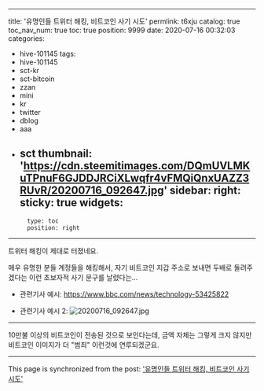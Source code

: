 
---
title: '유명인들 트위터 해킹, 비트코인 사기 시도'
permlink: t6xju
catalog: true
toc_nav_num: true
toc: true
position: 9999
date: 2020-07-16 00:32:03
categories:
- hive-101145
tags:
- hive-101145
- sct-kr
- sct-bitcoin
- zzan
- mini
- kr
- twitter
- dblog
- aaa
- sct
thumbnail: 'https://cdn.steemitimages.com/DQmUVLMKuTPnuF6GJDDJRCiXLwqfr4vFMQiQnxUAZZ3RUvR/20200716_092647.jpg'
sidebar:
    right:
        sticky: true
widgets:
    -
        type: toc
        position: right
---


트위터 해킹이 제대로 터졌네요.

매우 유명한 분들 계정들을 해킹해서, 자기 비트코인 지갑 주소로 보내면 두배로 돌려주겠다는 이런 초보자적 사기 문구를 날렸다는...

* 관련기사 예시: https://www.bbc.com/news/technology-53425822

* 관련기사 예시 2:
![20200716_092647.jpg](https://cdn.steemitimages.com/DQmUVLMKuTPnuF6GJDDJRCiXLwqfr4vFMQiQnxUAZZ3RUvR/20200716_092647.jpg)

---

10만불 이상의 비트코인이 전송된 것으로 보인다는데, 금액 자체는 그렇게 크지 않지만 비트코인 이미지가 더 "범죄" 이런것에 연루되겠군요.

- - -

This page is synchronized from the post: ['유명인들 트위터 해킹, 비트코인 사기 시도'](https://steemit.com/@glory7/t6xju)
